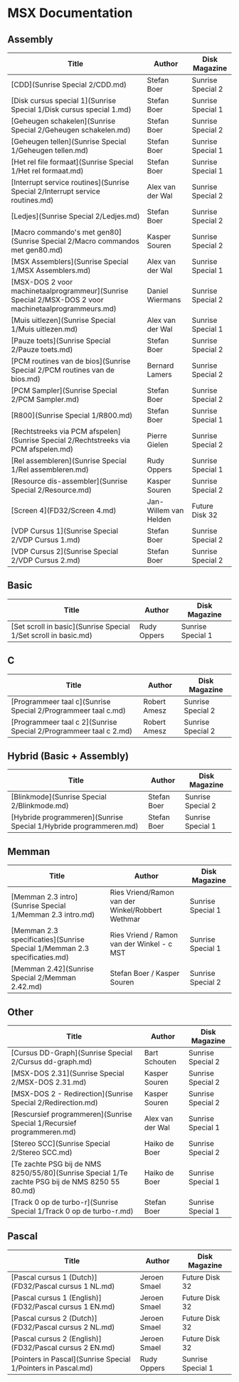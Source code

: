 # MSX Documentation

## Assembly

| Title        | Author           | Disk Magazine |
| ---          | ---             | ---          |
| [CDD](Sunrise Special 2/CDD.md) | Stefan Boer | Sunrise Special 2 |
| [Disk cursus special 1](Sunrise Special 1/Disk cursus special 1.md) | Stefan Boer | Sunrise Special 1 |
| [Geheugen schakelen](Sunrise Special 2/Geheugen schakelen.md) | Stefan Boer | Sunrise Special 2 |
| [Geheugen tellen](Sunrise Special 1/Geheugen tellen.md) | Stefan Boer | Sunrise Special 1 |
| [Het rel file formaat](Sunrise Special 1/Het rel formaat.md) | Stefan Boer | Sunrise Special 1 |
| [Interrupt service routines](Sunrise Special 2/Interrupt service routines.md) | Alex van der Wal | Sunrise Special 2 |
| [Ledjes](Sunrise Special 2/Ledjes.md) | Stefan Boer | Sunrise Special 2 |
| [Macro commando's met gen80](Sunrise Special 2/Macro commandos met gen80.md) | Kasper Souren | Sunrise Special 2 |
| [MSX Assemblers](Sunrise Special 1/MSX Assemblers.md) | Alex van der Wal | Sunrise Special 1 |
| [MSX-DOS 2 voor machinetaalprogrammeur](Sunrise Special 2/MSX-DOS 2 voor machinetaalprogrammeurs.md) | Daniel Wiermans | Sunrise Special 2 |
| [Muis uitlezen](Sunrise Special 1/Muis uitlezen.md) | Alex van der Wal | Sunrise Special 1 |
| [Pauze toets](Sunrise Special 2/Pauze toets.md) | Stefan Boer | Sunrise Special 2 |
| [PCM routines van de bios](Sunrise Special 2/PCM routines van de bios.md) | Bernard Lamers | Sunrise Special 2 |
| [PCM Sampler](Sunrise Special 2/PCM Sampler.md) | Stefan Boer | Sunrise Special 2 |
| [R800](Sunrise Special 1/R800.md) | Stefan Boer | Sunrise Special 1 |
| [Rechtstreeks via PCM afspelen](Sunrise Special 2/Rechtstreeks via PCM afspelen.md) | Pierre Gielen | Sunrise Special 2 |
| [Rel assembleren](Sunrise Special 1/Rel assembleren.md) | Rudy Oppers | Sunrise Special 1 |
| [Resource dis-assembler](Sunrise Special 2/Resource.md) | Kasper Souren | Sunrise Special 2 |
| [Screen 4](FD32/Screen 4.md) | Jan-Willem van Helden | Future Disk 32 |
| [VDP Cursus 1](Sunrise Special 2/VDP Cursus 1.md) | Stefan Boer | Sunrise Special 2 |
| [VDP Cursus 2](Sunrise Special 2/VDP Cursus 2.md) | Stefan Boer | Sunrise Special 2 |

## Basic

| Title        | Author           | Disk Magazine |
| ---          | ---              | ---          |
| [Set scroll in basic](Sunrise Special 1/Set scroll in basic.md) | Rudy Oppers | Sunrise Special 1 |

## C
| Title        | Author           | Disk Magazine |
| ---          | ---             | ---          |
| [Programmeer taal c](Sunrise Special 2/Programmeer taal c.md) | Robert Amesz | Sunrise Special 2 |
| [Programmeer taal c 2](Sunrise Special 2/Programmeer taal c 2.md) | Robert Amesz | Sunrise Special 2 |


## Hybrid (Basic + Assembly)

| Title        | Author           | Disk Magazine |
| ---          | ---             | ---          |
| [Blinkmode](Sunrise Special 2/Blinkmode.md) | Stefan Boer | Sunrise Special 2 |
| [Hybride programmeren](Sunrise Special 1/Hybride programmeren.md) | Stefan Boer | Sunrise Special 1 |

## Memman

| Title        | Author           | Disk Magazine |
| ---          | ---              | ---          |
| [Memman 2.3 intro](Sunrise Special 1/Memman 2.3 intro.md) | Ries Vriend/Ramon van der Winkel/Robbert Wethmar | Sunrise Special 1 |
| [Memman 2.3 specificaties](Sunrise Special 1/Memman 2.3 specificaties.md) | Ries Vriend / Ramon van der Winkel - c  MST | Sunrise Special 1 |
| [Memman 2.42](Sunrise Special 2/Memman 2.42.md) |  Stefan Boer / Kasper Souren | Sunrise Special 2 |

## Other

| Title        | Author           | Disk Magazine |
| ---          | ---              | ---          |
| [Cursus DD-Graph](Sunrise Special 2/Cursus dd-graph.md) | Bart Schouten | Sunrise Special 2 |
| [MSX-DOS 2.31](Sunrise Special 2/MSX-DOS 2.31.md) | Kasper Souren | Sunrise Special 2 |
| [MSX-DOS 2 - Redirection](Sunrise Special 2/Redirection.md) | Kasper Souren | Sunrise Special 2 |
| [Rescursief programmeren](Sunrise Special 1/Recursief programmeren.md) | Alex van der Wal | Sunrise Special 1 |
| [Stereo SCC](Sunrise Special 2/Stereo SCC.md) | Haiko de Boer | Sunrise Special 2 |
| [Te zachte PSG bij de NMS 8250/55/80](Sunrise Special 1/Te zachte PSG bij de NMS 8250 55 80.md) | Haiko de Boer | Sunrise Special 1 |
| [Track 0 op de turbo-r](Sunrise Special 1/Track 0 op de turbo-r.md) | Stefan Boer | Sunrise Special 1 |

## Pascal

| Title        | Author           | Disk Magazine |
| ---          | ---              | ---          |
| [Pascal cursus 1 (Dutch)](FD32/Pascal cursus 1 NL.md) | Jeroen Smael | Future Disk 32 |
| [Pascal cursus 1 (English)](FD32/Pascal cursus 1 EN.md) | Jeroen Smael | Future Disk 32 |
| [Pascal cursus 2 (Dutch)](FD32/Pascal cursus 2 NL.md) | Jeroen Smael | Future Disk 32 |
| [Pascal cursus 2 (English)](FD32/Pascal cursus 2 EN.md) | Jeroen Smael | Future Disk 32 |
| [Pointers in Pascal](Sunrise Special 1/Pointers in Pascal.md) | Rudy Oppers | Sunrise Special 1 |

